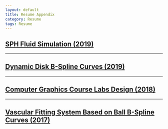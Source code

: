 ```yaml
---
layout: default
title: Resume Appendix
category: Resume
tags: Resume
---
```


## [SPH Fluid Simulation (2019)][1]

***
## [Dynamic Disk B-Spline Curves (2019)][2]

***
## [Computer Graphics Course Labs Design (2018)][3]

***
## [Vascular Fitting System Based on Ball B-Spline Curves (2017)][4]

<!-- *** -->
<!-- ## 3D Ink Simulation Based on SPH (2016) -->



[1]: /Fluid%20Simulation/2019/09/01/SPH-Fluid-Simulation
[2]: /D-DBSC/2019/06/01/Dynamic-Disk-B-Spline-Curves
[3]: /Computer%20Graphics/2019/06/02/Computer-Graphics-Course-Labs-Design
[4]: /BBSC/2018/06/01/Vascular-Fitting-System-Based-on-Ball-B-Spline-Curves
